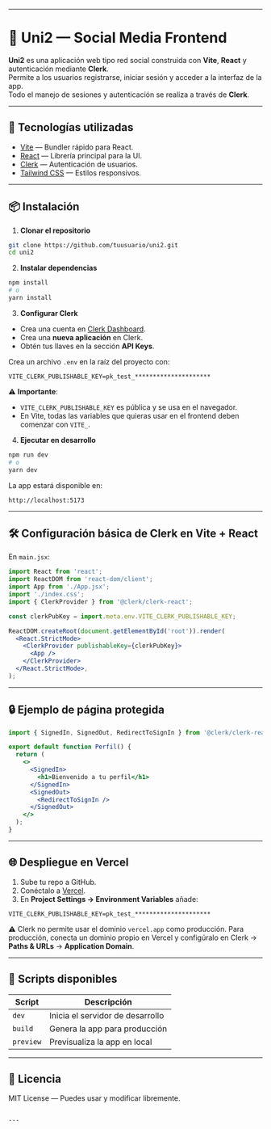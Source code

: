 

---
# 📱 Uni2 — Social Media Frontend

**Uni2** es una aplicación web tipo red social construida con **Vite**, **React** y autenticación mediante **Clerk**.  
Permite a los usuarios registrarse, iniciar sesión y acceder a la interfaz de la app.  
Todo el manejo de sesiones y autenticación se realiza a través de **Clerk**.

---

## 🚀 Tecnologías utilizadas

- [Vite](https://vitejs.dev/) — Bundler rápido para React.
- [React](https://react.dev/) — Librería principal para la UI.
- [Clerk](https://clerk.com/) — Autenticación de usuarios.
- [Tailwind CSS](https://tailwindcss.com/) — Estilos responsivos.

---

## 📦 Instalación

1. **Clonar el repositorio**

```bash
git clone https://github.com/tuusuario/uni2.git
cd uni2
````

2. **Instalar dependencias**

```bash
npm install
# o
yarn install
```

3. **Configurar Clerk**

* Crea una cuenta en [Clerk Dashboard](https://dashboard.clerk.com/).
* Crea una **nueva aplicación** en Clerk.
* Obtén tus llaves en la sección **API Keys**.

Crea un archivo `.env` en la raíz del proyecto con:

```env
VITE_CLERK_PUBLISHABLE_KEY=pk_test_*********************
```

⚠️ **Importante**:

* `VITE_CLERK_PUBLISHABLE_KEY` es pública y se usa en el navegador.
* En Vite, todas las variables que quieras usar en el frontend deben comenzar con `VITE_`.

4. **Ejecutar en desarrollo**

```bash
npm run dev
# o
yarn dev
```

La app estará disponible en:

```
http://localhost:5173
```

---

## 🛠 Configuración básica de Clerk en Vite + React

En `main.jsx`:

```jsx
import React from 'react';
import ReactDOM from 'react-dom/client';
import App from './App.jsx';
import './index.css';
import { ClerkProvider } from '@clerk/clerk-react';

const clerkPubKey = import.meta.env.VITE_CLERK_PUBLISHABLE_KEY;

ReactDOM.createRoot(document.getElementById('root')).render(
  <React.StrictMode>
    <ClerkProvider publishableKey={clerkPubKey}>
      <App />
    </ClerkProvider>
  </React.StrictMode>,
);
```

---

## 🔒 Ejemplo de página protegida

```jsx
import { SignedIn, SignedOut, RedirectToSignIn } from '@clerk/clerk-react';

export default function Perfil() {
  return (
    <>
      <SignedIn>
        <h1>Bienvenido a tu perfil</h1>
      </SignedIn>
      <SignedOut>
        <RedirectToSignIn />
      </SignedOut>
    </>
  );
}
```

---

## 🌐 Despliegue en Vercel

1. Sube tu repo a GitHub.
2. Conéctalo a [Vercel](https://vercel.com/).
3. En **Project Settings → Environment Variables** añade:

```
VITE_CLERK_PUBLISHABLE_KEY=pk_test_*********************
```

⚠️ Clerk no permite usar el dominio `vercel.app` como producción.
Para producción, conecta un dominio propio en Vercel y configúralo en Clerk → **Paths & URLs** → **Application Domain**.

---

## 📌 Scripts disponibles

| Script    | Descripción                      |
| --------- | -------------------------------- |
| `dev`     | Inicia el servidor de desarrollo |
| `build`   | Genera la app para producción    |
| `preview` | Previsualiza la app en local     |

---

## 📄 Licencia

MIT License — Puedes usar y modificar libremente.

```

---

